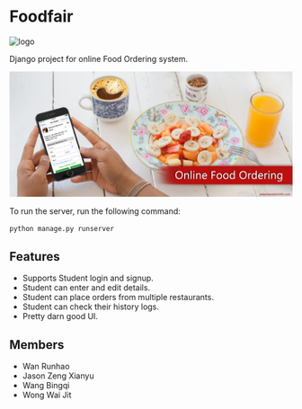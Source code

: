 # Foodfair

![logo](logo.ico)

Django project for online Food Ordering system.

![Screenshot](Screenshot.jpg)

To run the server, run the following command:

    python manage.py runserver

## Features
* Supports Student login and signup.
* Student can enter and edit details.
* Student can place orders from multiple restaurants.
* Student can check their history logs.
* Pretty darn good UI.

## Members
* Wan Runhao
* Jason Zeng Xianyu
* Wang Bingqi
* Wong Wai Jit